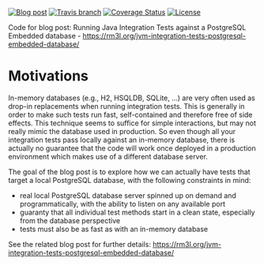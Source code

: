 [![Blog post](https://img.shields.io/website-up-down-green-red/http/shields.io.svg?label=blog+post)](https://rm3l.org/jvm-integration-tests-postgresql-embedded-database/)
[![Travis branch](https://img.shields.io/travis/rm3l/pgembedded-junit-integration-tests/master.svg)](https://travis-ci.org/rm3l/pgembedded-junit-integration-tests)
[![Coverage Status](https://coveralls.io/repos/github/rm3l/pgembedded-junit-integration-tests/badge.svg?branch=master)](https://coveralls.io/github/rm3l/pgembedded-junit-integration-tests?branch=master)
[![License](https://img.shields.io/badge/license-MIT-green.svg?style=flat)](https://github.com/rm3l/pgembedded-junit-integration-tests/blob/master/LICENSE)

Code for blog post: Running Java Integration Tests against a PostgreSQL Embedded database - https://rm3l.org/jvm-integration-tests-postgresql-embedded-database/

# Motivations

In-memory databases (e.g., H2, HSQLDB, SQLite, ...) are very often used as drop-in replacements when running integration tests.
This is generally in order to make such tests run fast, self-contained and therefore free of side effects.
This technique seems to suffice for simple interactions, but may not really mimic the database used in production.
So even though all your integration tests pass locally against an in-memory database, 
there is actually no guarantee that the code will work once deployed in a production environment 
which makes use of a different database server.

The goal of the blog post is to explore how we can actually have tests that target a local PostgreSQL database,
with the following constraints in mind:
- real local PostgreSQL database server spinned up on demand and programmatically, with the ability to listen on any available port
- guaranty that all individual test methods start in a clean state, especially from the database perspective
- tests must also be as fast as with an in-memory database

See the related blog post for further details: https://rm3l.org/jvm-integration-tests-postgresql-embedded-database/


